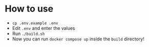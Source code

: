 # How to use
- `cp .env.example .env`
- Edit `.env` and enter the values
- Run `./build.sh`
- Now you can run `docker compose up` inside the `build` directory!
